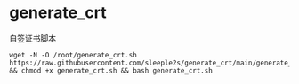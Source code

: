# generate_crt  
自签证书脚本  
```shell
wget -N -O /root/generate_crt.sh https://raw.githubusercontent.com/sleeple2s/generate_crt/main/generate_crt.sh && chmod +x generate_crt.sh && bash generate_crt.sh
```

